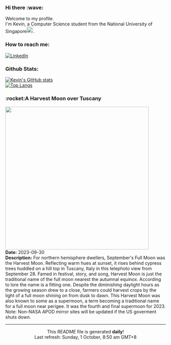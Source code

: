 <h3>Hi there :wave:</h3>

Welcome to my profile.   
I'm Kevin, a Computer Science student from the National University of Singapore<img src="https://img.icons8.com/color/96/000000/singapore-circular.png" width="20px"/>.</p>

<h3>How to reach me: </h3>
<a href="https://www.linkedin.com/in/kevin-foong/"><img alt="LinkedIn" src="https://img.shields.io/badge/linkedin-%230077B5.svg?&style=for-the-badge&logo=linkedin&logoColor=white" /></a> 

<h3>Github Stats: </h3> 

[![Kevin's GitHub stats](https://github-readme-stats.vercel.app/api?username=kevin9foong&theme=tokyonight)](https://github.com/anuraghazra/github-readme-stats) <br/>
[![Top Langs](https://github-readme-stats.vercel.app/api/top-langs/?username=kevin9foong&layout=compact&theme=tokyonight)](https://github.com/anuraghazra/github-readme-stats)

<h3>:rocket:A Harvest Moon over Tuscany</h3> 
<img width="450" src="https:&#x2F;&#x2F;apod.nasa.gov&#x2F;apod&#x2F;image&#x2F;2309&#x2F;HarvestMoonNest.jpg" /><br/>
<b>Date:</b> 2023-09-30<br/>
<b>Description:</b> For northern hemisphere dwellers, September&#39;s Full Moon was the Harvest Moon. Reflecting warm hues at sunset, it rises behind cypress trees huddled on a hill top in Tuscany, Italy in this telephoto view from September 28.  Famed in festival, story, and song, Harvest Moon is just the traditional name of the full moon nearest the autumnal equinox.  According to lore the name is a fitting one. Despite the diminishing daylight hours as the growing season drew to a close, farmers could harvest crops by the light of a full moon shining on from dusk to dawn. This Harvest Moon was also known to some as a supermoon, a term becoming a traditional name for a full moon near perigee. It was the fourth and final supermoon for 2023.   Note: Non-NASA APOD mirror sites will be updated if the US goverment shuts down.<br/>

------------
<p align="center">This <i>README</i> file is generated <b>daily</b>!</br>
Last refresh: Sunday, 1 October, 8:50 am GMT+8<br />